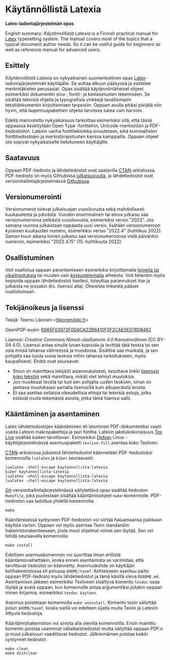 Käytännöllistä Latexia
======================

**Latex-ladontajärjestelmän opas**

English summary: *Käytännöllistä Latexia* is a Finnish practical manual
for [Latex](https://en.wikipedia.org/wiki/LaTeX) typesetting system. The
manual covers most of the topics that a typical document author needs.
So it can be useful guide for beginners as well as reference manual for
advanced users.


Esittely
--------

*Käytännöllistä Latexia* on nykyaikainen suomenkielinen opas
[Latex](https://fi.wikipedia.org/wiki/LaTeX)-ladontajärjestelmän
käyttäjälle. Se auttaa alkuun pääsyssä ja esittelee merkintäkielen
perusasiat. Opas sisältää käytännönläheiset ohjeet esimerkiksi
dokumentin sivu-, fontti- ja kieliasetusten tekemiseen. Se sisältää
teknisiä ohjeita ja typografisia vinkkejä tavallisimpiin
tekstidokumentin kirjoittamisen tarpeisiin. Oppaan avulla pitäisi
pärjätä niin hyvin, että laajennuspakettien ohjeita tarvitsee lukea vain
harvoin.

Edellä mainostettu nykyaikaisuus tarkoittaa esimerkiksi sitä, että tässä
oppaassa keskitytään Open Type -fontteihin, Unicode-merkistöön ja
PDF-tiedostoihin. Latexin vanha fonttitekniikka sivuutetaan, eikä
kummallisten fonttitiedostojen ja merkistörajoitusten kanssa kamppailla.
Oppaan ohjeet siis sopivat nykyaikaiselle tietokoneen käyttäjälle.


Saatavuus
---------

Oppaan PDF-tiedosto ja lähdetiedostot ovat saatavilla
[CTAN][]-arkistossa. PDF-tiedosto on myös Githubissa
[julkaisusivulla][julk], ja lähdetiedostot ovat
versionhallintajärjestelmässä [Githubissa][Github].

[CTAN]:   https://ctan.org/pkg/kaytannollista-latexia
[julk]:   https://github.com/tlikonen/latex-opas/releases
[Github]: https://github.com/tlikonen/latex-opas


Versionumerointi
----------------

Versionumerot tulevat julkaisuajan vuosiluvusta sekä mahdollisesti
kuukaudesta ja päivästä. Vuoden ensimmäinen tai ainoa julkaisu saa
versionumeronsa pelkästä vuosiluvusta, esimerkiksi versio ”2022”. Jos
samana vuonna julkaistaan oppaasta uusi versio, lisätään versionumeroon
kyseisen kuukauden numero, esimerkiksi versio ”2022.4” (huhtikuu 2022).
Saman kuun aikana toinen julkaisu saa versionumeroonsa vielä päivänkin
numeron, esimerkiksi ”2022.4.15” (15. huhtikuuta 2022).


Osallistuminen
--------------

Voit osallistua oppaan parantamiseen esimerkiksi kirjoittamalla
[toiveita tai vikailmoituksia][viat] tai muuten vain
[keskustelemalla][kesk] aiheesta. Voit tietenkin myös kopioida oppaan
lähdetiedostot itsellesi, toteuttaa parannukset itse ja julkaista ne
jossakin (ks. lisenssi alla). Oheisista linkeistä pääset osallistumaan.

[viat]: https://github.com/tlikonen/latex-opas/issues
[kesk]: https://github.com/tlikonen/latex-opas/discussions


Tekijänoikeus ja lisenssi
-------------------------

Tekijä: Teemu Likonen <<tlikonen@iki.fi>>

OpenPGP-avain: [6965F03973F0D4CA22B9410F0F2CAE0E07608462][PGP]

[PGP]: http://www.iki.fi/tlikonen/pgp-key.asc

Lisenssi: *Creative Commons Nimeä-JaaSamoin 4.0 Kansainvälinen* (CC
BY-SA 4.0). Lisenssi antaa sinulle luvan kopioida ja levittää tätä
teosta tai sen osia missä tahansa välineessä ja muodossa. Sisältöä saa
muokata, ja sen pohjalta saa luoda uusia teoksia mihin tahansa
tarkoitukseen, myös kaupallisesti. Ehdot ovat seuraavat:

  - Sinun on mainittava tekijä(t) asianmukaisesti, tarjottava linkki
    [lisenssin koko tekstiin][CC] sekä mainittava, mikäli olet tehnyt
    muutoksia.
  - Jos muokkaat teosta tai luot sen pohjalta uuden teoksen, sinun on
    jaettava muutoksiasi samalla lisenssillä kuin alkuperäistä teosta.
  - Et saa asettaa sellaisia oikeudellisia ehtoja tai teknisiä estoja,
    jotka estävät muita tekemästä asioita, jotka tämä lisenssi sallii.

[CC]: https://creativecommons.org/licenses/by-sa/4.0/legalcode.fi


Kääntäminen ja asentaminen
--------------------------

Latex-lähdetiedostojen kääntäminen eli latominen PDF-dokumentiksi vaatii
useita Latexin makropaketteja ja pari fonttia. Latexin jakelukokonaisuus
[Tex Live](https://tug.org/texlive/) sisältää kaiken tarvittavan.
Esimerkiksi [Debian](https://www.debian.org) Linux -käyttöjärjestelmässä
asennuspaketti `texlive-full` asentaa koko Texliven.

[CTAN][CTAN]-arkistossa julkaistut lähdetiedostot käännetään
PDF-tiedostoksi komennoilla `lualatex` ja `biber` seuraavasti:

    lualatex -shell-escape kaytannollista-latexia
    biber kaytannollista-latexia
    lualatex -shell-escape kaytannollista-latexia
    lualatex -shell-escape kaytannollista-latexia

[Git][Github]-versionhallintajärjestelmässä säilytettävä opas sisältää
tiedoston `Makefile`, joka puolestaan sisältää kääntämisohjeet
`make`-komennolle. PDF-tiedoston saa ladottua yhdellä komennolla:

    make

Kääntämisessä syntyneen PDF-tiedoston voi siirtää haluamaansa paikkaan
käyttöä varten. Oppaan voi myös asentaa Texin standardiin
hakemistorakenteeseen, josta muut ohjelmat voivat sen löytää. Sen voi
tehdä seuraavalla komennolla:

    make install

Edellisen asennuskomennon voi suorittaa ilman erillistä
kääntämisvaihettakin, koska ennen asentamista se varmistaa, että
tarvittavat tiedostot on käännetty. Asennuskohde on käyttäjän
kotihakemistossa eli polussa `$HOME/texmf`. Kohteeseen asentuu paitsi
oppaan PDF-tiedosto myös lähdetiedostot ja tämä käsillä oleva
`README.md`. Asentamisen jälkeen esimerkiksi Texliveen sisältyvä komento
`texdoc` osaa löytää ja avata oppaan, kun komennolle antaa argumentiksi
joitakin oppaan nimen kirjaimia, esimerkiksi `texdoc kaytann`.

Asennus poistetaan komennolla `make uninstall`. Komento tosin säilyttää
polun `$HOME/texmf`, koska siellä voi edelleen sijaita muita Texiin ja
Latexiin liittyviä tiedostoja.

Kääntämishakemiston voi siivota alla olevilla komennoilla. Ensin
mainittu komento poistaa useimmat väliaikaistiedostot mutta säilyttää
oppaan PDF:n ja muut julkaisuun vaadittavat tiedostot. Jälkimmäinen
poistaa kaikki syntyneet tiedostot.

    make clean
    make distclean
